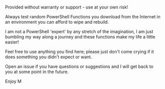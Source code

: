 Provided without warranty or support - use at your own risk!

Always test random PowerShell Functions you download from the Internet in an environment you can afford to wipe and rebuild.

I am not a PowerShell 'expert' by any stretch of the imagination, I am just bumbling my way along a journey and these functions make my life a little easier!

Feel free to use anything you find here; please just don't come crying if it does something you didn't expect or want.

Open an issue if you have questions or suggestions and I will get back to you at some point in the future.

Enjoy
M
